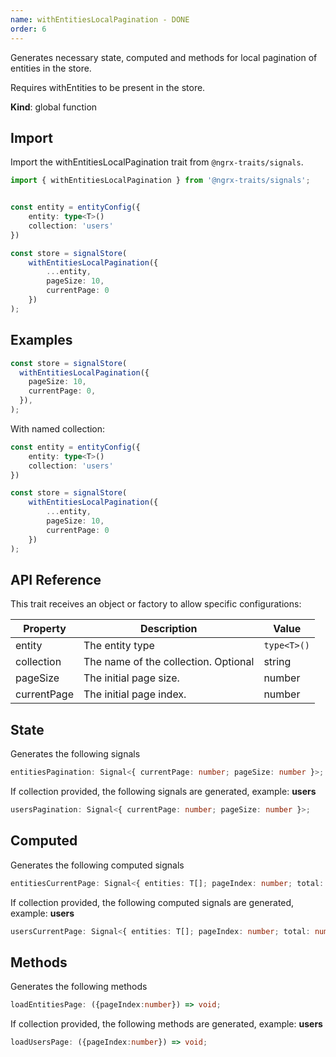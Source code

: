 ```yaml
---
name: withEntitiesLocalPagination - DONE
order: 6
---
```


Generates necessary state, computed and methods for local pagination of entities in the store.

Requires withEntities to be present in the store.

**Kind**: global function

## Import

Import the withEntitiesLocalPagination trait from `@ngrx-traits/signals`.

```ts
import { withEntitiesLocalPagination } from '@ngrx-traits/signals';
```

```typescript

const entity = entityConfig({
    entity: type<T>()
    collection: 'users'
})

const store = signalStore(
    withEntitiesLocalPagination({
        ...entity,
        pageSize: 10,
        currentPage: 0
    })
);
```

## Examples

```typescript
const store = signalStore(
  withEntitiesLocalPagination({
    pageSize: 10,
    currentPage: 0,
  }),
);
```

With named collection:

```typescript
const entity = entityConfig({
    entity: type<T>()
    collection: 'users'
})

const store = signalStore(
    withEntitiesLocalPagination({
        ...entity,
        pageSize: 10,
        currentPage: 0
    })
);
```

## API Reference

This trait receives an object or factory to allow specific configurations:

| Property    | Description                          | Value       |
| ----------- | ------------------------------------ | ----------- |
| entity      | The entity type                      | `type<T>()` |
| collection  | The name of the collection. Optional | string      |
| pageSize    | The initial page size.               | number      |
| currentPage | The initial page index.              | number      |

## State

Generates the following signals

```typescript
entitiesPagination: Signal<{ currentPage: number; pageSize: number }>;
```

If collection provided, the following signals are generated, example: **users**

```typescript
usersPagination: Signal<{ currentPage: number; pageSize: number }>;
```

## Computed

Generates the following computed signals

```typescript
entitiesCurrentPage: Signal<{ entities: T[]; pageIndex: number; total: number }>;
```

If collection provided, the following computed signals are generated, example: **users**

```typescript
usersCurrentPage: Signal<{ entities: T[]; pageIndex: number; total: number }>;
```

## Methods

Generates the following methods

```typescript
loadEntitiesPage: ({pageIndex:number}) => void;
```

If collection provided, the following methods are generated, example: **users**

```typescript
loadUsersPage: ({pageIndex:number}) => void;
```
